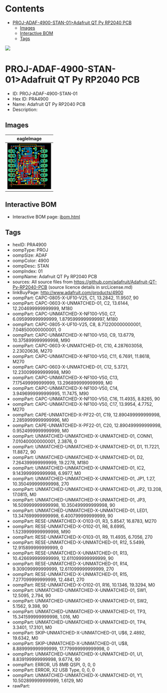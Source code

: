 



Contents
========

* [PROJ-ADAF-4900-STAN-01>Adafruit QT Py RP2040 PCB](#proj-adaf-4900-stan-01adafruit-qt-py-rp2040-pcb)
	* [Images](#images)
	* [Interactive BOM](#interactive-bom)
	* [Tags](#tags)
  
![][im]
# PROJ-ADAF-4900-STAN-01>Adafruit QT Py RP2040 PCB

- ID: PROJ-ADAF-4900-STAN-01
- Hex ID: PRA4900
- Name: Adafruit QT Py RP2040 PCB
- Description: 

## Images
  
  

|eagleImage|
| :---: |
|[![eagleImage](eagleImage_140.png)](eagleImage_600.png)|

## Interactive BOM

- Interactive BOM page: [ibom.html](kicad/bom/ibom.html)

## Tags

- hexID: PRA4900
- oompType: PROJ
- oompSize: ADAF
- oompColor: 4900
- oompDesc: STAN
- oompIndex: 01
- oompName: Adafruit QT Py RP2040 PCB
- sources: All source files from https://github.com/adafruit/Adafruit-QT-Py-RP2040-PCB (source licence details in srcLicense.md)
- linkBuyPage: http://www.adafruit.com/products/4900
- oompPart: CAPC-0805-X-UF10-V25, C1, 13.2842, 11.9507, 90
- oompPart: CAPC-0603-X-UNMATCHED-01, C2, 13.6144, 12.204699999999999, M180
- oompPart: CAPC-UNMATCHED-X-NF100-V50, C7, 6.095999999999999, 1.8795999999999997, M180
- oompPart: CAPC-0805-X-UF10-V25, C8, 8.712200000000001, 7.048500000000001, 0
- oompPart: CAPC-UNMATCHED-X-NF100-V50, C9, 13.6779, 10.375899999999998, M90
- oompPart: CAPC-0603-X-UNMATCHED-01, C10, 4.287603058, 2.23020636, M270
- oompPart: CAPC-UNMATCHED-X-NF100-V50, C11, 6.7691, 11.8618, M270
- oompPart: CAPC-0603-X-UNMATCHED-01, C12, 5.3721, 12.230099999999998, M90
- oompPart: CAPC-UNMATCHED-X-NF100-V50, C13, 7.175499999999999, 13.296899999999999, M0
- oompPart: CAPC-UNMATCHED-X-NF100-V50, C14, 3.9496999999999995, 11.7475, M90
- oompPart: CAPC-UNMATCHED-X-NF100-V50, C16, 11.4935, 8.8265, 90
- oompPart: CAPC-UNMATCHED-X-NF100-V50, C17, 13.9954, 4.7752, M270
- oompPart: CAPE-UNMATCHED-X-PF22-01, C19, 12.890499999999998, 2.2859999999999996, M0
- oompPart: CAPE-UNMATCHED-X-PF22-01, C20, 12.890499999999998, 0.9524999999999999, M0
- oompPart: UNMATCHED-UNMATCHED-X-UNMATCHED-01, CONN1, 7.010400000000001, 2.3876, 0
- oompPart: UNMATCHED-UNMATCHED-X-UNMATCHED-01, D1, 11.7221, 11.8872, 90
- oompPart: UNMATCHED-UNMATCHED-X-UNMATCHED-01, D2, 7.264399999999999, 19.2278, M180
- oompPart: UNMATCHED-UNMATCHED-X-UNMATCHED-01, IC2, 9.143999999999998, 6.9977, M0
- oompPart: UNMATCHED-UNMATCHED-X-UNMATCHED-01, JP1, 1.27, 10.350499999999998, 270
- oompPart: UNMATCHED-UNMATCHED-X-UNMATCHED-01, JP2, 13.208, 17.0815, M0
- oompPart: UNMATCHED-UNMATCHED-X-UNMATCHED-01, JP3, 16.509999999999998, 10.350499999999998, 90
- oompPart: UNMATCHED-UNMATCHED-X-UNMATCHED-01, LED1, 13.347699999999998, 6.400799999999999, 90
- oompPart: RESE-UNMATCHED-X-O103-01, R3, 5.8547, 16.8783, M270
- oompPart: RESE-UNMATCHED-X-O102-01, R6, 8.6995, 1.5239999999999998, M90
- oompPart: RESE-UNMATCHED-X-O103-01, R9, 11.4935, 6.7056, 270
- oompPart: RESE-UNMATCHED-X-UNMATCHED-01, R12, 5.5499, 12.915899999999999, 0
- oompPart: RESE-UNMATCHED-X-UNMATCHED-01, R13, 10.426699999999999, 12.611099999999999, 90
- oompPart: RESE-UNMATCHED-X-UNMATCHED-01, R14, 9.309099999999999, 12.611099999999999, 270
- oompPart: RESE-UNMATCHED-X-UNMATCHED-01, R15, 7.277099999999999, 12.4841, 270
- oompPart: RESE-UNMATCHED-X-O102-01, R16, 10.1346, 19.3294, M0
- oompPart: UNMATCHED-UNMATCHED-X-UNMATCHED-01, SW1, 12.5095, 2.794, 90
- oompPart: UNMATCHED-UNMATCHED-X-UNMATCHED-01, SW2, 5.1562, 9.398, 90
- oompPart: UNMATCHED-UNMATCHED-X-UNMATCHED-01, TP3, 15.341599999999998, 1.016, M0
- oompPart: UNMATCHED-UNMATCHED-X-UNMATCHED-01, TP4, 3.3401, 17.3101, M0
- oompPart: SKIP-UNMATCHED-X-UNMATCHED-01, U$6, 2.4892, 19.6342, M0
- oompPart: SKIP-UNMATCHED-X-UNMATCHED-01, U$8, 8.889999999999999, 17.779999999999998, 0
- oompPart: UNMATCHED-UNMATCHED-X-UNMATCHED-01, U1, 8.839199999999998, 9.6774, 90
- oompPart: ERROR, U5 8MB QSPI, 0, 0, 0
- oompPart: ERROR, X2 USB Type, 0, 0, 0
- oompPart: UNMATCHED-UNMATCHED-X-UNMATCHED-01, Y1, 10.502899999999999, 1.6129, M0
- rawPart: 



[im]: eagleImage_450.png
